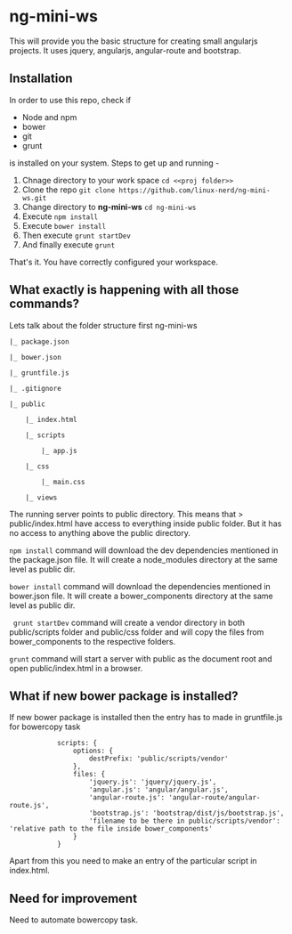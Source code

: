 # ng-mini-ws
This will provide you the basic structure for creating small angularjs projects. It uses jquery, angularjs, angular-route and bootstrap.

## Installation
In order to use this repo, check if 
* Node and npm
* bower
* git
* grunt

is installed on your system. Steps to get up and running - 

1. Chnage directory to your work space ``` cd <<proj folder>> ```
2. Clone the repo ``` git clone https://github.com/linux-nerd/ng-mini-ws.git ```
3. Change directory to **ng-mini-ws** ``` cd ng-mini-ws ```
4. Execute ``` npm install ```
5. Execute ``` bower install ```
6. Then execute ``` grunt startDev ```
7. And finally execute ``` grunt ```

That's it. You have correctly configured your workspace.

## What exactly is happening with all those commands?
Lets talk about the folder structure first
ng-mini-ws

	|_ package.json
	
	|_ bower.json
	
	|_ gruntfile.js
	
	|_ .gitignore
	
	|_ public
	
		|_ index.html
		
		|_ scripts
		
			|_ app.js
			
		|_ css
		
			|_ main.css
			
		|_ views
		

The running server points to public directory. This means that > public/index.html have access to everything inside public folder.
But it has no access to anything above the public directory.

``` npm install ``` command will download the dev dependencies mentioned in the package.json file. It will create a node_modules directory at the same level as public dir.

``` bower install ``` command will download the dependencies mentioned in bower.json file. It will create a bower_components directory at the same level as public dir.

``` grunt startDev``` command will create a vendor directory in both public/scripts folder and public/css folder and will copy the files from bower_components to the respective folders.

``` grunt ``` command will start a server with public as the document root and open public/index.html in a browser.

## What if new bower package is installed?
If new bower package is installed then the entry has to made in gruntfile.js for bowercopy task
```
			scripts: {
                options: {
                    destPrefix: 'public/scripts/vendor'
                },
                files: {
                    'jquery.js': 'jquery/jquery.js',
                    'angular.js': 'angular/angular.js',
                    'angular-route.js': 'angular-route/angular-route.js',
                    'bootstrap.js': 'bootstrap/dist/js/bootstrap.js',
					'filename to be there in public/scripts/vendor': 'relative path to the file inside bower_components'
                }
			}
```

Apart from this you need to make an entry of the particular script in index.html.


## Need for improvement
Need to automate bowercopy task.